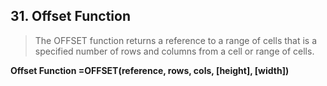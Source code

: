 ## 31. Offset Function
> The OFFSET function returns a reference to a range of cells  that is a specified number of rows and columns from a cell or range of cells.

**Offset Function =OFFSET(reference, rows, cols, [height], [width])**